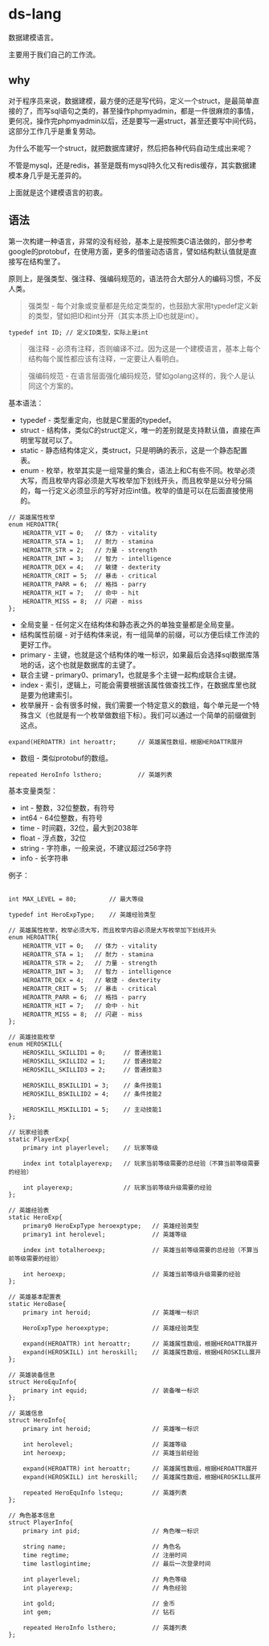 # ds-lang
数据建模语言。

主要用于我们自己的工作流。

why
---
对于程序员来说，数据建模，最方便的还是写代码，定义一个struct，是最简单直接的了，而写sql语句之类的，甚至操作phpmyadmin，都是一件很麻烦的事情，更何况，操作完phpmyadmin以后，还是要写一遍struct，甚至还要写中间代码，这部分工作几乎是重复劳动。

为什么不能写一个struct，就把数据库建好，然后把各种代码自动生成出来呢？

不管是mysql，还是redis，甚至是既有mysql持久化又有redis缓存，其实数据建模本身几乎是无差异的。

上面就是这个建模语言的初衷。

语法
---
第一次构建一种语言，非常的没有经验，基本上是按照类C语法做的，部分参考google的protobuf，在使用方面，更多的借鉴动态语言，譬如结构默认值就是直接写在结构里了。

原则上，是强类型、强注释、强编码规范的，语法符合大部分人的编码习惯，不反人类。

> 强类型 - 每个对象或变量都是先给定类型的，也鼓励大家用typedef定义新的类型，譬如把ID和int分开（其实本质上ID也就是int）。

```
typedef int ID;	// 定义ID类型，实际上是int
```

> 强注释 - 必须有注释，否则编译不过。因为这是一个建模语言，基本上每个结构每个属性都应该有注释，一定要让人看明白。

> 强编码规范 - 在语言层面强化编码规范，譬如golang这样的，我个人是认同这个方案的。

基本语法：

* typedef - 类型重定向，也就是C里面的typedef。
* struct - 结构体，类似C的struct定义，唯一的差别就是支持默认值，直接在声明里写就可以了。
* static - 静态结构体定义，类struct，只是明确的表示，这是一个静态配置表。
* enum - 枚举，枚举其实是一组常量的集合，语法上和C有些不同。枚举必须大写，而且枚举内容必须是大写枚举加下划线开头，而且枚举是以分号分隔的，每一行定义必须显示的写好对应int值。枚举的值是可以在后面直接使用的。

```
// 英雄属性枚举
enum HEROATTR{
	HEROATTR_VIT = 0;	// 体力 - vitality
	HEROATTR_STA = 1;	// 耐力 - stamina
	HEROATTR_STR = 2;	// 力量 - strength
	HEROATTR_INT = 3;	// 智力 - intelligence
	HEROATTR_DEX = 4;	// 敏捷 - dexterity
	HEROATTR_CRIT = 5;	// 暴击 - critical		
	HEROATTR_PARR = 6;	// 格挡 - parry
	HEROATTR_HIT = 7;	// 命中 - hit
	HEROATTR_MISS = 8;	// 闪避 - miss
};
```

* 全局变量 - 任何定义在结构体和静态表之外的单独变量都是全局变量。
* 结构属性前缀 - 对于结构体来说，有一组简单的前缀，可以方便后续工作流的更好工作。
* primary - 主键，也就是这个结构体的唯一标识，如果最后会选择sql数据库落地的话，这个也就是数据库的主键了。
* 联合主键 - primary0、primary1，也就是多个主键一起构成联合主键。
* index - 索引，逻辑上，可能会需要根据该属性做查找工作，在数据库里也就是要为他建索引。
* 枚举展开 - 会有很多时候，我们需要一个特定意义的数组，每个单元是一个特殊含义（也就是有一个枚举做数组下标）。我们可以通过一个简单的前缀做到这点。

```
expand(HEROATTR) int heroattr;		// 英雄属性数组，根据HEROATTR展开
```

* 数组 - 类似protobuf的数组。

```
repeated HeroInfo lsthero;			// 英雄列表
```

基本变量类型：

* int - 整数，32位整数，有符号
* int64 - 64位整数，有符号
* time - 时间戳，32位，最大到2038年
* float - 浮点数，32位
* string - 字符串，一般来说，不建议超过256字符
* info - 长字符串

例子：

```

int MAX_LEVEL = 80;			// 最大等级

typedef int HeroExpType;	// 英雄经验类型

// 英雄属性枚举，枚举必须大写，而且枚举内容必须是大写枚举加下划线开头
enum HEROATTR{
	HEROATTR_VIT = 0;	// 体力 - vitality
	HEROATTR_STA = 1;	// 耐力 - stamina
	HEROATTR_STR = 2;	// 力量 - strength
	HEROATTR_INT = 3;	// 智力 - intelligence
	HEROATTR_DEX = 4;	// 敏捷 - dexterity
	HEROATTR_CRIT = 5;	// 暴击 - critical		
	HEROATTR_PARR = 6;	// 格挡 - parry
	HEROATTR_HIT = 7;	// 命中 - hit
	HEROATTR_MISS = 8;	// 闪避 - miss
};

// 英雄技能枚举
enum HEROSKILL{
	HEROSKILL_SKILLID1 = 0;		// 普通技能1
	HEROSKILL_SKILLID2 = 1;		// 普通技能2
	HEROSKILL_SKILLID3 = 2;		// 普通技能3
	
	HEROSKILL_BSKILLID1 = 3;	// 条件技能1
	HEROSKILL_BSKILLID2 = 4;	// 条件技能2
	
	HEROSKILL_MSKILLID1 = 5;	// 主动技能1
};

// 玩家经验表
static PlayerExp{
	primary int playerlevel;	// 玩家等级
	
	index int totalplayerexp;	// 玩家当前等级需要的总经验（不算当前等级需要的经验）
	
	int playerexp;				// 玩家当前等级升级需要的经验
};

// 英雄经验表
static HeroExp{
	primary0 HeroExpType heroexptype;	// 英雄经验类型
	primary1 int herolevel;				// 英雄等级
	
	index int totalheroexp;				// 英雄当前等级需要的总经验（不算当前等级需要的经验）
	
	int heroexp;						// 英雄当前等级升级需要的经验
};

// 英雄基本配置表
static HeroBase{
	primary int heroid;					// 英雄唯一标识
	
	HeroExpType heroexptype;			// 英雄经验类型
	
	expand(HEROATTR) int heroattr;		// 英雄属性数组，根据HEROATTR展开
	expand(HEROSKILL) int heroskill;	// 英雄属性数组，根据HEROSKILL展开
};

// 英雄装备信息
struct HeroEquInfo{
	primary int equid;					// 装备唯一标识
};

// 英雄信息
struct HeroInfo{
	primary int heroid;					// 英雄唯一标识
	
	int herolevel;						// 英雄等级
	int heroexp;						// 英雄当前经验
	
	expand(HEROATTR) int heroattr;		// 英雄属性数组，根据HEROATTR展开
	expand(HEROSKILL) int heroskill;	// 英雄属性数组，根据HEROSKILL展开
	
	repeated HeroEquInfo lstequ;		// 英雄列表
};

// 角色基本信息
struct PlayerInfo{
	primary int pid;					// 角色唯一标识
	
	string name;						// 角色名
	time regtime;						// 注册时间
	time lastlogintime;					// 最后一次登录时间
	
	int playerlevel;					// 角色等级
	int playerexp;						// 角色经验
	
	int gold;							// 金币
	int gem;							// 钻石	
	
	repeated HeroInfo lsthero;			// 英雄列表
};

```